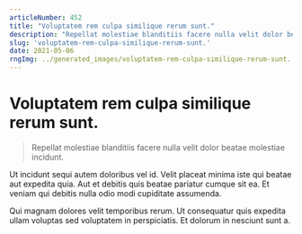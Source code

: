 ```yaml
---
articleNumber: 452
title: "Voluptatem rem culpa similique rerum sunt."
description: "Repellat molestiae blanditiis facere nulla velit dolor beatae molestiae incidunt."
slug: 'voluptatem-rem-culpa-similique-rerum-sunt.'
date: 2021-05-06
rngImg: ../generated_images/voluptatem-rem-culpa-similique-rerum-sunt..jpg
---
```


# Voluptatem rem culpa similique rerum sunt.

> Repellat molestiae blanditiis facere nulla velit dolor beatae molestiae incidunt.

Ut incidunt sequi autem doloribus vel id. Velit placeat minima iste qui beatae aut expedita quia. Aut et debitis quis beatae pariatur cumque sit ea. Et veniam qui debitis nulla odio modi cupiditate assumenda.
 Qui magnam dolores velit temporibus rerum. Ut consequatur quis expedita ullam voluptas sed voluptatem in perspiciatis. Et dolorum in nesciunt sunt a.
